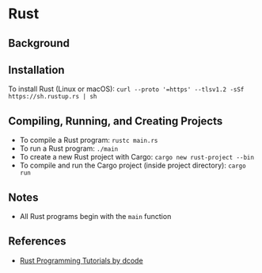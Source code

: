 # Rust

## Background

## Installation

To install Rust (Linux or macOS):
`curl --proto '=https' --tlsv1.2 -sSf https://sh.rustup.rs | sh`

## Compiling, Running, and Creating Projects

- To compile a Rust program: `rustc main.rs`
- To run a Rust program: `./main`
- To create a new Rust project with Cargo: `cargo new rust-project --bin`
- To compile and run the Cargo project (inside project directory): `cargo run`

## Notes

- All Rust programs begin with the `main` function

## References

- [Rust Programming Tutorials by dcode](https://www.youtube.com/playlist?list=PLVvjrrRCBy2JSHf9tGxGKJ-bYAN_uDCUL)
